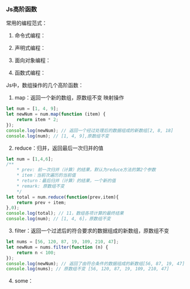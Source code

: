 ### Js高阶函数

常用的编程范式：

1. 命令式编程：

2. 声明式编程：

3. 面向对象编程：

4. 函数式编程：


Js中，数组操作的几个高阶函数：

1. map：返回一个新的数组，原数组不变   映射操作

```javascript
let num = [1, 4, 9];
let newNum = num.map(function (item) {
    return item * 2;
});
console.log(newNum); // 返回一个经过处理后的数据组成的新数组[2, 8, 18]
console.log(num); // [1, 4, 9],原数组不变
```

2. reduce：归并，返回最后一次归并的值

```javascript
let num = [1,4,6];
/**
    * prev: 前一次归并（计算）的结果，默认为reduce方法的第2个参数
    * item：当前次遍历的当前值
    * return：最后归并（计算）的结果，一个新的值
    * remark: 原数组不变
    */
let total = num.reduce(function(prev,item){
    return prev + item;
},0);
console.log(total); // 11，数组各项计算的最终结果
console.log(num); // [1, 4, 6]，原数组不变
```

3. filter：返回一个过滤后的符合要求的数据组成的新数组，原数组不变

```javascript
let nums = [56, 120, 87, 19, 109, 210, 47];
let newNum = nums.filter(function (n) {
    return n < 100;
});
console.log(newNum); // 返回了由符合条件的数据组成的新数组[56, 87, 19, 47]
console.log(nums); // 原数组不变 [56, 120, 87, 19, 109, 210, 47]
```

4. some：
